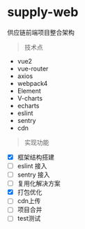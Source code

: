 # supply-web
供应链前端项目整合架构

> 技术点

* vue2
* vue-router
* axios
* webpack4
* Element
* V-charts
* echarts
* eslint
* sentry
* cdn

> 实现功能

- [x] 框架结构搭建
- [ ] eslint 接入
- [ ] sentry 接入
- [ ] 复用化解决方案
- [x] 打包优化
- [ ] cdn上传
- [ ] 项目合并
- [ ] test测试
